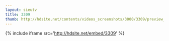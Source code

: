 ```yaml
---
layout: sieutv
title: 3309
thumb: http://hdsite.net/contents/videos_screenshots/3000/3309/preview_360p.mp4.jpg
---
```

{% include iframe src='http://hdsite.net/embed/3309' %}
 

